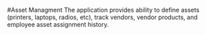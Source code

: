 #Asset Managment
The application provides ability to define assets (printers, laptops, radios, etc), track vendors, vendor products, and employee asset assignment history.
